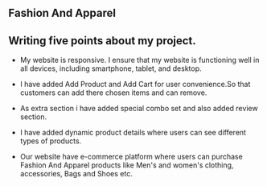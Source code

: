 ## Fashion And Apparel
 ## Writing five points about my project.
-  My website is responsive. I ensure that my website is functioning well in all devices, including smartphone, tablet, and desktop.

- I have added Add Product and Add Cart for user convenience.So that customers can add there chosen items and can remove.

- As extra section i have added special combo set and also added review section.

- I have added dynamic product details where users can see different types of products.

- Our website have e-commerce platform where users can purchase Fashion And Apparel products like Men's and women's clothing, accessories, Bags and Shoes etc.